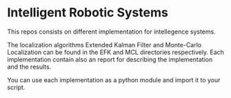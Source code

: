 # Intelligent Robotic Systems

This repos consists on different implementation for intellegence 
systems.

The localization algorithms Extended Kalman Filter and Monte-Carlo Localization
can be found in the EFK and MCL directories respectively.
Each implementation contain also an report for describing the
implementation and the results.

You can use each implementation as a python module and import it to
your script.  